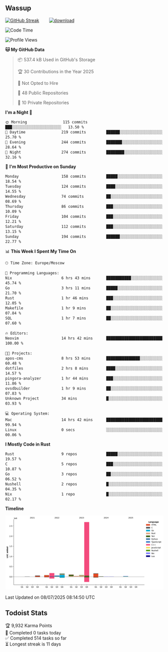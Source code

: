 ## Wassup

<!--
-->

[![GitHub Streak](http://github-readme-streak-stats.herokuapp.com?user=archeoss&theme=shades-of-purple&hide_border=true&date_format=j%20M%5B%20Y%5D)](https://git.io/streak-stats)&nbsp;&nbsp;&nbsp;&nbsp;&nbsp;&nbsp;&nbsp;&nbsp;[![download](https://user-images.githubusercontent.com/68448737/147796309-d8b65b1d-4dde-40d9-b03a-2b42aaa6cd43.jpeg)
](http://bmstu.ru/)

<!--START_SECTION:waka-->
![Code Time](http://img.shields.io/badge/Code%20Time-3%2C974%20hrs%2020%20mins-blue)

![Profile Views](http://img.shields.io/badge/Profile%20Views-0-blue)

**🐱 My GitHub Data** 

> 📦 537.4 kB Used in GitHub's Storage 
 > 
> 🏆 30 Contributions in the Year 2025
 > 
> 🚫 Not Opted to Hire
 > 
> 📜 48 Public Repositories 
 > 
> 🔑 10 Private Repositories 
 > 
**I'm a Night 🦉** 

```text
🌞 Morning                115 commits         ███░░░░░░░░░░░░░░░░░░░░░░   13.50 % 
🌆 Daytime                219 commits         ██████░░░░░░░░░░░░░░░░░░░   25.70 % 
🌃 Evening                244 commits         ███████░░░░░░░░░░░░░░░░░░   28.64 % 
🌙 Night                  274 commits         ████████░░░░░░░░░░░░░░░░░   32.16 % 
```
📅 **I'm Most Productive on Sunday** 

```text
Monday                   158 commits         █████░░░░░░░░░░░░░░░░░░░░   18.54 % 
Tuesday                  124 commits         ████░░░░░░░░░░░░░░░░░░░░░   14.55 % 
Wednesday                74 commits          ██░░░░░░░░░░░░░░░░░░░░░░░   08.69 % 
Thursday                 86 commits          ███░░░░░░░░░░░░░░░░░░░░░░   10.09 % 
Friday                   104 commits         ███░░░░░░░░░░░░░░░░░░░░░░   12.21 % 
Saturday                 112 commits         ███░░░░░░░░░░░░░░░░░░░░░░   13.15 % 
Sunday                   194 commits         ██████░░░░░░░░░░░░░░░░░░░   22.77 % 
```


📊 **This Week I Spent My Time On** 

```text
🕑︎ Time Zone: Europe/Moscow

💬 Programming Languages: 
Nix                      6 hrs 43 mins       ███████████░░░░░░░░░░░░░░   45.74 % 
Go                       3 hrs 11 mins       █████░░░░░░░░░░░░░░░░░░░░   21.70 % 
Rust                     1 hr 46 mins        ███░░░░░░░░░░░░░░░░░░░░░░   12.05 % 
Makefile                 1 hr 9 mins         ██░░░░░░░░░░░░░░░░░░░░░░░   07.84 % 
SQL                      1 hr 7 mins         ██░░░░░░░░░░░░░░░░░░░░░░░   07.60 % 

🔥 Editors: 
Neovim                   14 hrs 42 mins      █████████████████████████   100.00 % 

🐱‍💻 Projects: 
apos-cms                 8 hrs 53 mins       ███████████████░░░░░░░░░░   60.48 % 
dotfiles                 2 hrs 8 mins        ████░░░░░░░░░░░░░░░░░░░░░   14.57 % 
pingora-analyzer         1 hr 44 mins        ███░░░░░░░░░░░░░░░░░░░░░░   11.86 % 
ovsdbuilder              1 hr 9 mins         ██░░░░░░░░░░░░░░░░░░░░░░░   07.83 % 
Unknown Project          34 mins             █░░░░░░░░░░░░░░░░░░░░░░░░   03.93 % 

💻 Operating System: 
Mac                      14 hrs 42 mins      █████████████████████████   99.94 % 
Linux                    0 secs              ░░░░░░░░░░░░░░░░░░░░░░░░░   00.06 % 
```

**I Mostly Code in Rust** 

```text
Rust                     9 repos             █████░░░░░░░░░░░░░░░░░░░░   19.57 % 
C                        5 repos             ███░░░░░░░░░░░░░░░░░░░░░░   10.87 % 
Go                       3 repos             ██░░░░░░░░░░░░░░░░░░░░░░░   06.52 % 
Nushell                  2 repos             █░░░░░░░░░░░░░░░░░░░░░░░░   04.35 % 
Nix                      1 repo              █░░░░░░░░░░░░░░░░░░░░░░░░   02.17 % 
```



**Timeline**

![Lines of Code chart](https://raw.githubusercontent.com/archeoss/archeoss/master/assets/bar_graph.png)


 Last Updated on 08/07/2025 08:14:50 UTC
<!--END_SECTION:waka-->

## Todoist Stats

<!-- TODO-IST:START -->
🏆  9,932 Karma Points           
🌸  Completed 0 tasks today           
✅  Completed 514 tasks so far           
⏳  Longest streak is 11 days
<!-- TODO-IST:END -->
